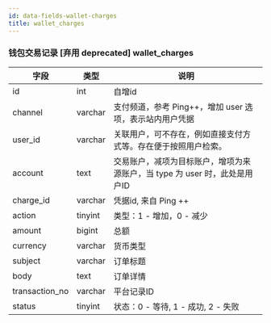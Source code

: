 ```yaml
---
id: data-fields-wallet-charges
title: wallet_charges
---
```


### 钱包交易记录 [弃用 deprecated] wallet_charges

| 字段 | 类型 | 说明 |
| ------ | ------ | ------ |
| id | int | 自增id |
| channel | varchar | 支付频道，参考 Ping++，增加 user 选项，表示站内用户凭据 |
| user_id | varchar | 关联用户，可不存在，例如直接支付方式等。存在便于按照用户检索。 |
| account | text | 交易账户，减项为目标账户，增项为来源账户，当 type 为 user 时，此处是用户ID |
| charge_id | varchar | 凭据id, 来自 Ping ++  |
| action | tinyint | 类型：1 - 增加，0 - 减少 |
| amount | bigint | 总额 |
| currency | varchar | 货币类型 |
| subject | varchar | 订单标题 |
| body | text | 订单详情 |
| transaction_no | varchar | 平台记录ID |
| status | tinyint | 状态：0 - 等待, 1 - 成功, 2 - 失败 |
